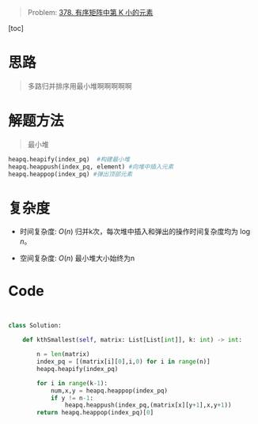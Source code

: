 > Problem: [378. 有序矩阵中第 K 小的元素](https://leetcode.cn/problems/kth-smallest-element-in-a-sorted-matrix/description/)

[toc]

# 思路

> 多路归并排序用最小堆啊啊啊啊啊

# 解题方法

> 最小堆
```python
heapq.heapify(index_pq)  #构建最小堆
heapq.heappush(index_pq, element) #向堆中插入元素
heapq.heappop(index_pq) #弹出顶部元素
```


# 复杂度

- 时间复杂度: $O(n)$  归并k次，每次堆中插入和弹出的操作时间复杂度均为 $\log{n}$。

- 空间复杂度: $O(n)$  最小堆大小始终为n

# Code

```Python


class Solution:

    def kthSmallest(self, matrix: List[List[int]], k: int) -> int:

        n = len(matrix)
        index_pq = [(matrix[i][0],i,0) for i in range(n)]
        heapq.heapify(index_pq)

        for i in range(k-1):
            num,x,y = heapq.heappop(index_pq)
            if y != n-1:
                heapq.heappush(index_pq,(matrix[x][y+1],x,y+1))
        return heapq.heappop(index_pq)[0]


```
